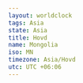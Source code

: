 ```yaml
---
layout: worldclock
tags: Asia
state: Asia
title: Hovd
name: Mongolia
iso: MN
timezone: Asia/Hovd
utc: UTC +06:06
---
```


